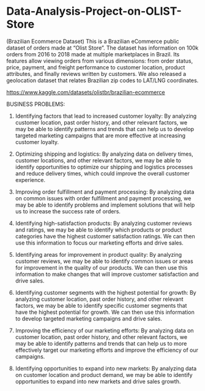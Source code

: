 # Data-Analysis-Project-on-OLIST-Store
(Brazilian Ecommerce Dataset)
This is a Brazilian eCommerce public dataset of orders made at “Olist Store”. The dataset has information on 100k orders from 2016 to 2018 made at multiple marketplaces in Brazil. Its features allow viewing orders from various dimensions: from order status, price, payment, and freight performance to customer location, product attributes, and finally reviews written by customers. We also released a geolocation dataset that relates Brazilian zip codes to LAT/LNG coordinates.

https://www.kaggle.com/datasets/olistbr/brazilian-ecommerce

BUSINESS PROBLEMS:

1.	Identifying factors that lead to increased customer loyalty: By analyzing customer location, past order history, and other relevant factors, we may be able to identify patterns and trends that can help us to develop targeted marketing campaigns that are more effective at increasing customer loyalty.

2.	Optimizing shipping and logistics: By analyzing data on delivery times, customer locations, and other relevant factors, we may be able to identify opportunities to optimize our shipping and logistics processes and reduce delivery times, which could improve the overall customer experience.

3.	Improving order fulfillment and payment processing: By analyzing data on common issues with order fulfillment and payment processing, we may be able to identify problems and implement solutions that will help us to increase the success rate of orders.

4.	Identifying high-satisfaction products: By analyzing customer reviews and ratings, we may be able to identify which products or product categories have the highest customer satisfaction ratings. We can then use this information to focus our marketing efforts and drive sales.

5.	Identifying areas for improvement in product quality: By analyzing customer reviews, we may be able to identify common issues or areas for improvement in the quality of our products. We can then use this information to make changes that will improve customer satisfaction and drive sales.

6.	Identifying customer segments with the highest potential for growth: By analyzing customer 
location, past order history, and other relevant factors, we may be able to identify specific customer segments that have the highest potential for growth. We can then use this information to develop targeted marketing campaigns and drive sales.

7.	Improving the efficiency of our marketing efforts: By analyzing data on customer location, past order history, and other relevant factors, we may be able to identify patterns and trends that can help us to more effectively target our marketing efforts and improve the efficiency of our campaigns.

8.	Identifying opportunities to expand into new markets: By analyzing data on customer location and product demand, we may be able to identify opportunities to expand into new markets and drive sales growth.
